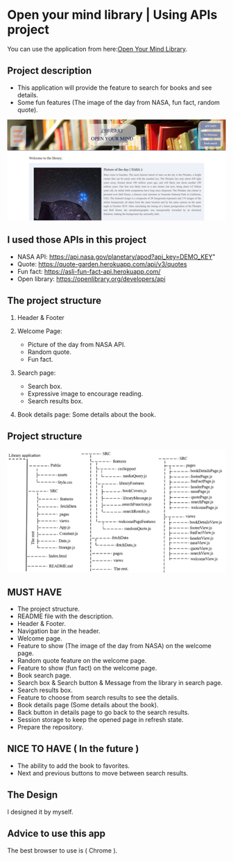 # Open your mind library | Using APIs project

You can use the application from here:[Open Your Mind Library](https://).

## Project description

- This application will provide the feature to search for books and see details.
- Some fun features (The image of the day from NASA, fun fact, random quote).

![Home page](/public/assets/project.png)

## I used those APIs in this project

- NASA API: https://api.nasa.gov/planetary/apod?api_key=DEMO_KEY"
- Quote: https://quote-garden.herokuapp.com/api/v3/quotes
- Fun fact: https://asli-fun-fact-api.herokuapp.com/
- Open library: https://openlibrary.org/developers/api

## The project structure

1. Header & Footer

2. Welcome Page:

   - Picture of the day from NASA API.
   - Random quote.
   - Fun fact.

3. Search page:

   - Search box.
   - Expressive image to encourage reading.
   - Search results box.

4. Book details page:
   Some details about the book.

## Project structure

![The project structure](/public/assets/project_structure.png)

## MUST HAVE

- The project structure.
- README file with the description.
- Header & Footer.
- Navigation bar in the header.
- Welcome page.
- Feature to show (The image of the day from NASA) on the welcome page.
- Random quote feature on the welcome page.
- Feature to show (fun fact) on the welcome page.
- Book search page.
- Search box & Search button & Message from the library in search page.
- Search results box.
- Feature to choose from search results to see the details.
- Book details page (Some details about the book).
- Back button in details page to go back to the search results.
- Session storage to keep the opened page in refresh state.
- Prepare the repository.

## NICE TO HAVE ( In the future )

- The ability to add the book to favorites.
- Next and previous buttons to move between search results.

## The Design

I designed it by myself.

## Advice to use this app

The best browser to use is ( Chrome ).
